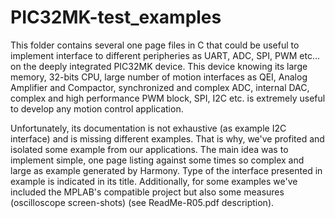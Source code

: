 # PIC32MK-test_examples
This folder contains several one page files in C that could be useful to implement interface to different peripheries as UART, ADC, SPI, PWM etc... on the deeply integrated PIC32MK device. This device knowing its large memory, 32-bits CPU, large number of motion interfaces as QEI, Analog Amplifier and Compactor, synchronized and complex ADC, internal DAC, complex and high performance PWM block, SPI, I2C etc. is extremely  useful to develop any motion control application.

Unfortunately, its documentation is not exhaustive (as example I2C interface) and is missing different examples. That is why, we've profited and isolated some example from our applications. The main idea was to implement simple, one page listing against some times so complex and large as example generated by Harmony. Type of the interface presented in example is indicated in its title. Additionally, for some examples we've included the MPLAB's compatible project but also some measures (oscilloscope screen-shots) (see ReadMe-R05.pdf description).         
 

